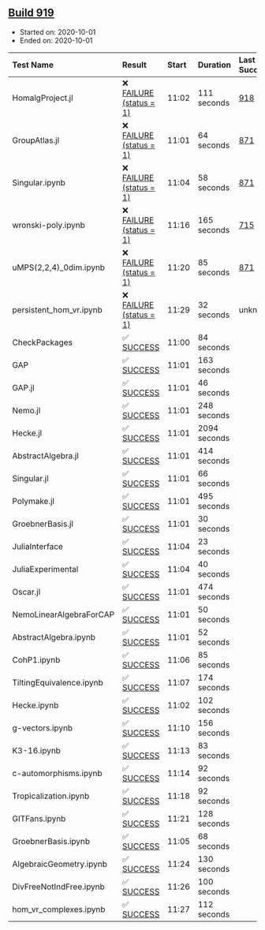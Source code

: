 ## [Build 919](https://oscarci.mathematik.uni-kl.de/job/oscar-stable/919/)

* Started on: 2020-10-01
* Ended on: 2020-10-01

| Test Name    | Result | Start | Duration | Last Success | First Failure |
|:-------------|:-------|:------|:---------|:-------------|:--------------|
| HomalgProject.jl | ❌ [FAILURE (status = 1)](https://oscarci.mathematik.uni-kl.de/job/oscar-stable/919/artifact/logs/build-919/HomalgProject.jl.log) | 11:02 | 111 seconds | [918](https://oscarci.mathematik.uni-kl.de/job/oscar-stable/918/) | [919](https://oscarci.mathematik.uni-kl.de/job/oscar-stable/919/) |
| GroupAtlas.jl | ❌ [FAILURE (status = 1)](https://oscarci.mathematik.uni-kl.de/job/oscar-stable/919/artifact/logs/build-919/GroupAtlas.jl.log) | 11:01 | 64 seconds | [871](https://oscarci.mathematik.uni-kl.de/job/oscar-stable/871/) | [872](https://oscarci.mathematik.uni-kl.de/job/oscar-stable/872/) |
| Singular.ipynb | ❌ [FAILURE (status = 1)](https://oscarci.mathematik.uni-kl.de/job/oscar-stable/919/artifact/logs/build-919/Singular.ipynb.log) | 11:04 | 58 seconds | [871](https://oscarci.mathematik.uni-kl.de/job/oscar-stable/871/) | [872](https://oscarci.mathematik.uni-kl.de/job/oscar-stable/872/) |
| wronski-poly.ipynb | ❌ [FAILURE (status = 1)](https://oscarci.mathematik.uni-kl.de/job/oscar-stable/919/artifact/logs/build-919/wronski-poly.ipynb.log) | 11:16 | 165 seconds | [715](https://oscarci.mathematik.uni-kl.de/job/oscar-stable/715/) | [716](https://oscarci.mathematik.uni-kl.de/job/oscar-stable/716/) |
| uMPS(2,2,4)_0dim.ipynb | ❌ [FAILURE (status = 1)](https://oscarci.mathematik.uni-kl.de/job/oscar-stable/919/artifact/logs/build-919/uMPS-2-2-4-_0dim.ipynb.log) | 11:20 | 85 seconds | [871](https://oscarci.mathematik.uni-kl.de/job/oscar-stable/871/) | [872](https://oscarci.mathematik.uni-kl.de/job/oscar-stable/872/) |
| persistent_hom_vr.ipynb | ❌ [FAILURE (status = 1)](https://oscarci.mathematik.uni-kl.de/job/oscar-stable/919/artifact/logs/build-919/persistent_hom_vr.ipynb.log) | 11:29 | 32 seconds | unknown | unknown |
| CheckPackages | ✅ [SUCCESS](https://oscarci.mathematik.uni-kl.de/job/oscar-stable/919/artifact/logs/build-919/CheckPackages.log) | 11:00 | 84 seconds |  |  |
| GAP | ✅ [SUCCESS](https://oscarci.mathematik.uni-kl.de/job/oscar-stable/919/artifact/logs/build-919/GAP.log) | 11:01 | 163 seconds |  |  |
| GAP.jl | ✅ [SUCCESS](https://oscarci.mathematik.uni-kl.de/job/oscar-stable/919/artifact/logs/build-919/GAP.jl.log) | 11:01 | 46 seconds |  |  |
| Nemo.jl | ✅ [SUCCESS](https://oscarci.mathematik.uni-kl.de/job/oscar-stable/919/artifact/logs/build-919/Nemo.jl.log) | 11:01 | 248 seconds |  |  |
| Hecke.jl | ✅ [SUCCESS](https://oscarci.mathematik.uni-kl.de/job/oscar-stable/919/artifact/logs/build-919/Hecke.jl.log) | 11:01 | 2094 seconds |  |  |
| AbstractAlgebra.jl | ✅ [SUCCESS](https://oscarci.mathematik.uni-kl.de/job/oscar-stable/919/artifact/logs/build-919/AbstractAlgebra.jl.log) | 11:01 | 414 seconds |  |  |
| Singular.jl | ✅ [SUCCESS](https://oscarci.mathematik.uni-kl.de/job/oscar-stable/919/artifact/logs/build-919/Singular.jl.log) | 11:01 | 66 seconds |  |  |
| Polymake.jl | ✅ [SUCCESS](https://oscarci.mathematik.uni-kl.de/job/oscar-stable/919/artifact/logs/build-919/Polymake.jl.log) | 11:01 | 495 seconds |  |  |
| GroebnerBasis.jl | ✅ [SUCCESS](https://oscarci.mathematik.uni-kl.de/job/oscar-stable/919/artifact/logs/build-919/GroebnerBasis.jl.log) | 11:01 | 30 seconds |  |  |
| JuliaInterface | ✅ [SUCCESS](https://oscarci.mathematik.uni-kl.de/job/oscar-stable/919/artifact/logs/build-919/JuliaInterface.log) | 11:04 | 23 seconds |  |  |
| JuliaExperimental | ✅ [SUCCESS](https://oscarci.mathematik.uni-kl.de/job/oscar-stable/919/artifact/logs/build-919/JuliaExperimental.log) | 11:04 | 40 seconds |  |  |
| Oscar.jl | ✅ [SUCCESS](https://oscarci.mathematik.uni-kl.de/job/oscar-stable/919/artifact/logs/build-919/Oscar.jl.log) | 11:01 | 474 seconds |  |  |
| NemoLinearAlgebraForCAP | ✅ [SUCCESS](https://oscarci.mathematik.uni-kl.de/job/oscar-stable/919/artifact/logs/build-919/NemoLinearAlgebraForCAP.log) | 11:01 | 50 seconds |  |  |
| AbstractAlgebra.ipynb | ✅ [SUCCESS](https://oscarci.mathematik.uni-kl.de/job/oscar-stable/919/artifact/logs/build-919/AbstractAlgebra.ipynb.log) | 11:01 | 52 seconds |  |  |
| CohP1.ipynb | ✅ [SUCCESS](https://oscarci.mathematik.uni-kl.de/job/oscar-stable/919/artifact/logs/build-919/CohP1.ipynb.log) | 11:06 | 85 seconds |  |  |
| TiltingEquivalence.ipynb | ✅ [SUCCESS](https://oscarci.mathematik.uni-kl.de/job/oscar-stable/919/artifact/logs/build-919/TiltingEquivalence.ipynb.log) | 11:07 | 174 seconds |  |  |
| Hecke.ipynb | ✅ [SUCCESS](https://oscarci.mathematik.uni-kl.de/job/oscar-stable/919/artifact/logs/build-919/Hecke.ipynb.log) | 11:02 | 102 seconds |  |  |
| g-vectors.ipynb | ✅ [SUCCESS](https://oscarci.mathematik.uni-kl.de/job/oscar-stable/919/artifact/logs/build-919/g-vectors.ipynb.log) | 11:10 | 156 seconds |  |  |
| K3-16.ipynb | ✅ [SUCCESS](https://oscarci.mathematik.uni-kl.de/job/oscar-stable/919/artifact/logs/build-919/K3-16.ipynb.log) | 11:13 | 83 seconds |  |  |
| c-automorphisms.ipynb | ✅ [SUCCESS](https://oscarci.mathematik.uni-kl.de/job/oscar-stable/919/artifact/logs/build-919/c-automorphisms.ipynb.log) | 11:14 | 92 seconds |  |  |
| Tropicalization.ipynb | ✅ [SUCCESS](https://oscarci.mathematik.uni-kl.de/job/oscar-stable/919/artifact/logs/build-919/Tropicalization.ipynb.log) | 11:18 | 92 seconds |  |  |
| GITFans.ipynb | ✅ [SUCCESS](https://oscarci.mathematik.uni-kl.de/job/oscar-stable/919/artifact/logs/build-919/GITFans.ipynb.log) | 11:21 | 128 seconds |  |  |
| GroebnerBasis.ipynb | ✅ [SUCCESS](https://oscarci.mathematik.uni-kl.de/job/oscar-stable/919/artifact/logs/build-919/GroebnerBasis.ipynb.log) | 11:05 | 68 seconds |  |  |
| AlgebraicGeometry.ipynb | ✅ [SUCCESS](https://oscarci.mathematik.uni-kl.de/job/oscar-stable/919/artifact/logs/build-919/AlgebraicGeometry.ipynb.log) | 11:24 | 130 seconds |  |  |
| DivFreeNotIndFree.ipynb | ✅ [SUCCESS](https://oscarci.mathematik.uni-kl.de/job/oscar-stable/919/artifact/logs/build-919/DivFreeNotIndFree.ipynb.log) | 11:26 | 100 seconds |  |  |
| hom_vr_complexes.ipynb | ✅ [SUCCESS](https://oscarci.mathematik.uni-kl.de/job/oscar-stable/919/artifact/logs/build-919/hom_vr_complexes.ipynb.log) | 11:27 | 112 seconds |  |  |

